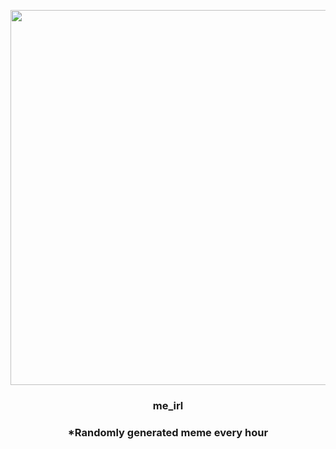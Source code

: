 <p align="center">
        <img src="https://i.redd.it/rsc5suvx83591.jpg" width="600" height="600">
        </p>
        <h3 align="center">me_irl</h3>
        <h3 align="center">*Randomly generated meme every hour</h3>
    